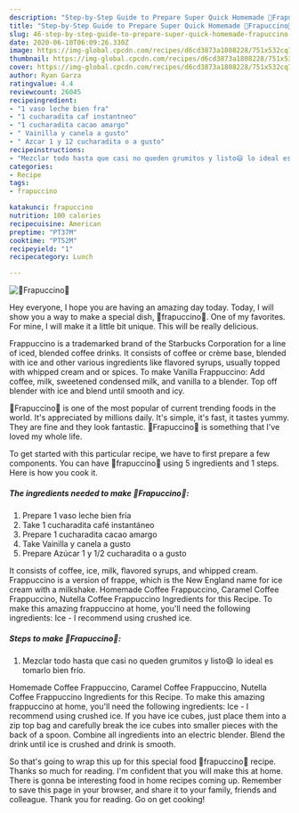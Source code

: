 ```yaml
---
description: "Step-by-Step Guide to Prepare Super Quick Homemade 🎉Frapuccino🎉"
title: "Step-by-Step Guide to Prepare Super Quick Homemade 🎉Frapuccino🎉"
slug: 46-step-by-step-guide-to-prepare-super-quick-homemade-frapuccino
date: 2020-06-10T06:09:26.330Z
image: https://img-global.cpcdn.com/recipes/d6cd3873a1808228/751x532cq70/🎉frapuccino🎉-foto-principal.jpg
thumbnail: https://img-global.cpcdn.com/recipes/d6cd3873a1808228/751x532cq70/🎉frapuccino🎉-foto-principal.jpg
cover: https://img-global.cpcdn.com/recipes/d6cd3873a1808228/751x532cq70/🎉frapuccino🎉-foto-principal.jpg
author: Ryan Garza
ratingvalue: 4.4
reviewcount: 26045
recipeingredient:
- "1 vaso leche bien fra"
- "1 cucharadita caf instantneo"
- "1 cucharadita cacao amargo"
- " Vainilla y canela a gusto"
- " Azcar 1 y 12 cucharadita o a gusto"
recipeinstructions:
- "Mezclar todo hasta que casi no queden grumitos y listo😄 lo ideal es tomarlo bien frío."
categories:
- Recipe
tags:
- frapuccino

katakunci: frapuccino 
nutrition: 100 calories
recipecuisine: American
preptime: "PT37M"
cooktime: "PT52M"
recipeyield: "1"
recipecategory: Lunch

---
```



![🎉Frapuccino🎉](https://img-global.cpcdn.com/recipes/d6cd3873a1808228/751x532cq70/🎉frapuccino🎉-foto-principal.jpg)

Hey everyone, I hope you are having an amazing day today. Today, I will show you a way to make a special dish, 🎉frapuccino🎉. One of my favorites. For mine, I will make it a little bit unique. This will be really delicious.

Frappuccino is a trademarked brand of the Starbucks Corporation for a line of iced, blended coffee drinks. It consists of coffee or crème base, blended with ice and other various ingredients like flavored syrups, usually topped with whipped cream and or spices. To make Vanilla Frappuccino: Add coffee, milk, sweetened condensed milk, and vanilla to a blender. Top off blender with ice and blend until smooth and icy.

🎉Frapuccino🎉 is one of the most popular of current trending foods in the world. It's appreciated by millions daily. It's simple, it's fast, it tastes yummy. They are fine and they look fantastic. 🎉Frapuccino🎉 is something that I've loved my whole life.


To get started with this particular recipe, we have to first prepare a few components. You can have 🎉frapuccino🎉 using 5 ingredients and 1 steps. Here is how you cook it.

<!--inarticleads1-->

##### The ingredients needed to make 🎉Frapuccino🎉:

1. Prepare 1 vaso leche bien fría
1. Take 1 cucharadita café instantáneo
1. Prepare 1 cucharadita cacao amargo
1. Take  Vainilla y canela a gusto
1. Prepare  Azúcar 1 y 1/2 cucharadita o a gusto


It consists of coffee, ice, milk, flavored syrups, and whipped cream. Frappuccino is a version of frappe, which is the New England name for ice cream with a milkshake. Homemade Coffee Frappuccino, Caramel Coffee Frappuccino, Nutella Coffee Frappuccino Ingredients for this Recipe. To make this amazing frappuccino at home, you&#39;ll need the following ingredients: Ice - I recommend using crushed ice. 

<!--inarticleads2-->

##### Steps to make 🎉Frapuccino🎉:

1. Mezclar todo hasta que casi no queden grumitos y listo😄 lo ideal es tomarlo bien frío.


Homemade Coffee Frappuccino, Caramel Coffee Frappuccino, Nutella Coffee Frappuccino Ingredients for this Recipe. To make this amazing frappuccino at home, you&#39;ll need the following ingredients: Ice - I recommend using crushed ice. If you have ice cubes, just place them into a zip top bag and carefully break the ice cubes into smaller pieces with the back of a spoon. Combine all ingredients into an electric blender. Blend the drink until ice is crushed and drink is smooth. 

So that's going to wrap this up for this special food 🎉frapuccino🎉 recipe. Thanks so much for reading. I'm confident that you will make this at home. There is gonna be interesting food in home recipes coming up. Remember to save this page in your browser, and share it to your family, friends and colleague. Thank you for reading. Go on get cooking!
